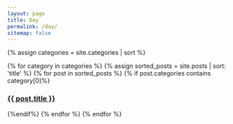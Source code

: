 ```yaml
---
layout: page
title: Day
permalink: /day/
sitemap: false
---
```


{% assign categories = site.categories | sort %}

<div id="index">

  {% for category in categories %}
    {% assign sorted_posts = site.posts | sort: 'title' %}
    {% for post in sorted_posts %}
      {% if post.categories contains category[0]%}
        <h3><a href="{{ site.url }}{{site.baseurl}}{{ post.url }}" title="{{ post.title }}">{{ post.title }}</a></h3>
      {%endif%}
    {% endfor %}
  {% endfor %}
</div>
